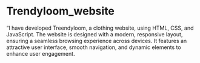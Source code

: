 # Trendyloom_website 
“I have developed Treendyloom, a clothing website, using HTML, CSS, and JavaScript. The website is designed with a modern, responsive layout, ensuring a seamless browsing experience across devices. It features an attractive user interface, smooth navigation, and dynamic elements to enhance user engagement. 
